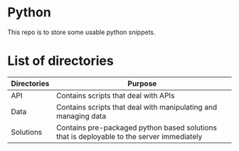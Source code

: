 # Python

This repo is to store some usable python snippets.

# List of directories

| Directories   | Purpose       |
| ------------- | ------------- |
| API | Contains scripts that deal with APIs
| Data | Contains scripts that deal with manipulating and managing data |
| Solutions | Contains pre-packaged python based solutions that is deployable to the server immediately |